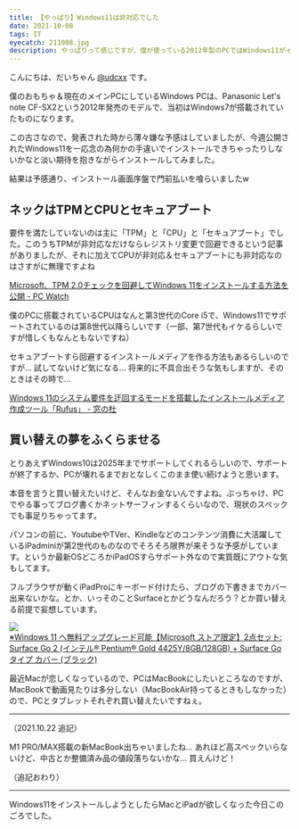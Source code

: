```yaml
---
title: 【やっぱり】Windows11は非対応でした
date: 2021-10-08
tags: IT
eyecatch: 211008.jpg
description: やっぱりって感じですが、僕が使っている2012年製のPCではWindows11がインストール出来ませんでした。
---
```


こんにちは、だいちゃん [@udcxx](https://twitter.com/udc_xx) です。

僕のおもちゃ＆現在のメインPCにしているWindows PCは、Panasonic Let's note CF-SX2という2012年発売のモデルで、当初はWindows7が搭載されていたものになります。

この古さなので、発表された時から薄々嫌な予感はしていましたが、今週公開されたWindows11を一応念の為何かの手違いでインストールできちゃったりしないかなと淡い期待を抱きながらインストールしてみました。

結果は予感通り、インストール画面序盤で門前払いを喰らいましたw


## ネックはTPMとCPUとセキュアブート

要件を満たしていないのは主に「TPM」と「CPU」と「セキュアブート」でした。このうちTPMが非対応なだけならレジストリ変更で回避できるという記事がありましたが、それに加えてCPUが非対応＆セキュアブートにも非対応なのはさすがに無理ですよね

[Microsoft、TPM 2.0チェックを回避してWindows 11をインストールする方法を公開  - PC Watch](https://pc.watch.impress.co.jp/docs/news/1356709.html)

僕のPCに搭載されているCPUはなんと第3世代のCore i5で、Windows11でサポートされているのは第8世代以降らしいです（一部、第7世代もイケるらしいですが惜しくもなんともないですね）

セキュアブートすら回避するインストールメディアを作る方法もあるらしいのですが... 試してないけど気になる... 将来的に不具合出そうな気もしますが、そのときはその時で...

[Windows 11のシステム要件を迂回するモードを搭載したインストールメディア作成ツール「Rufus」 - 窓の杜](https://forest.watch.impress.co.jp/docs/news/1359716.html)

## 買い替えの夢をふくらませる

とりあえずWindows10は2025年までサポートしてくれるらしいので、サポートが終了するか、PCが壊れるまでおとなしくこのまま使い続けようと思います。

本音を言うと買い替えたいけど、そんなお金ないんですよね。ぶっちゃけ、PCでやる事ってブログ書くかネットサーフィンするくらいなので、現状のスペックでも事足りちゃってます。

パソコンの前に、YoutubeやTVer、Kindleなどのコンテンツ消費に大活躍しているiPadminiが第2世代のものなのでそろそろ限界が来そうな予感がしています。というか最新OSどころかiPadOSすらサポート外なので実質既にアウトな気もしてます。

フルブラウザが動くiPadProにキーボード付けたら、ブログの下書きまでカバー出来ないかな。とか、いっそのことSurfaceとかどうなんだろう？とか買い替える前提で妄想しています。

[![](https://m.media-amazon.com/images/I/412NoX1IbEL._SL200_.jpg)](https://www.amazon.co.jp/dp/B0875VFPC2/?tag=tairiku02280e-22)    
[※Windows 11 へ無料アップグレード可能【Microsoft ストア限定】2点セット: Surface Go 2 (インテル® Pentium® Gold 4425Y/8GB/128GB) + Surface Go タイプ カバー (ブラック)](https://www.amazon.co.jp/dp/B0875VFPC2/?tag=tairiku02280e-22)

最近Macが恋しくなっているので、PCはMacBookにしたいところなのですが、MacBookで動画見たりは多分しない（MacBookAir持ってるときもしなかった）ので、PCとタブレットそれぞれ買い替えたいですねぇ。

---

（2021.10.22 追記）

M1 PRO/MAX搭載の新MacBook出ちゃいましたね... あれほど高スペックいらないけど、中古とか整備済み品の値段落ちないかな... 買えんけど！

（追記おわり）

---

Windows11をインストールしようとしたらMacとiPadが欲しくなった今日このごろでした。
